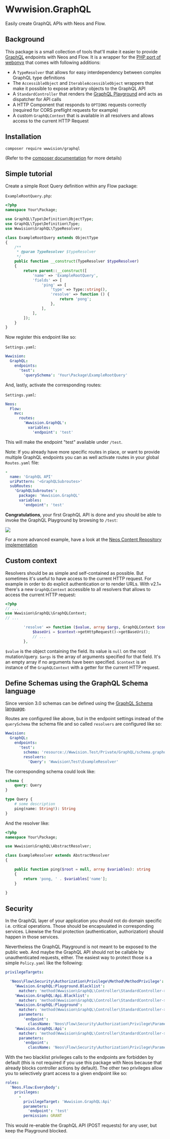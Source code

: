 # Wwwision.GraphQL

Easily create GraphQL APIs with Neos and Flow.

## Background

This package is a small collection of tools that'll make it easier to provide [GraphQL](http://graphql.org/) endpoints
with Neos and Flow.
It is a wrapper for the [PHP port of webonyx](https://github.com/webonyx/graphql-php) that comes with following additions:

* A `TypeResolver` that allows for easy interdependency between complex GraphQL type definitions
* The `AccessibleObject` and `IterableAccessibleObject` wrappers that make it possible to expose arbitrary objects to
  the GraphQL API
* A `StandardController` that renders the [GraphQL Playground](https://github.com/prismagraphql/graphql-playground) and acts as dispatcher
  for API calls
* A HTTP Component that responds to `OPTIONS` requests correctly (required for CORS preflight requests for example)
* A custom `GraphQLContext` that is available in all resolvers and allows access to the current HTTP Request

## Installation

```
composer require wwwision/graphql
```

(Refer to the [composer documentation](https://getcomposer.org/doc/) for more details)

## Simple tutorial

Create a simple Root Query definition within any Flow package:

`ExampleRootQuery.php`:

```php
<?php
namespace Your\Package;

use GraphQL\Type\Definition\ObjectType;
use GraphQL\Type\Definition\Type;
use Wwwision\GraphQL\TypeResolver;

class ExampleRootQuery extends ObjectType
{
    /**
     * @param TypeResolver $typeResolver
     */
    public function __construct(TypeResolver $typeResolver)
    {
        return parent::__construct([
            'name' => 'ExampleRootQuery',
            'fields' => [
                'ping' => [
                    'type' => Type::string(),
                    'resolve' => function () {
                        return 'pong';
                    },
                ],
            ],
        ]);
    }
}
```

Now register this endpoint like so:

`Settings.yaml`:

```yaml
Wwwision:
  GraphQL:
    endpoints:
      'test':
        'querySchema': 'Your\Package\ExampleRootQuery'
```

And, lastly, activate the corresponding routes:

`Settings.yaml`:

```yaml
Neos:
  Flow:
    mvc:
      routes:
        'Wwwision.GraphQL':
          variables:
            'endpoint': 'test'
```

This will make the endpoint "test" available under `/test`.

Note: If you already have more specific routes in place, or want to provide multiple GraphQL endpoints you can as well
activate routes in your global `Routes.yaml` file:

```yaml
-
  name: 'GraphQL API'
  uriPattern: '<GraphQLSubroutes>'
  subRoutes:
    'GraphQLSubroutes':
      package: 'Wwwision.GraphQL'
      variables:
        'endpoint': 'test'
```

**Congratulations**, your first GraphQL API is done and you should be able to invoke the GraphQL Playground by browsing to `/test`:

![](playground.png)

For a more advanced example, have a look at the [Neos Content Repository implementation](https://github.com/bwaidelich/Wwwision.Neos.GraphQL)

## Custom context

Resolvers should be as simple and self-contained as possible. But sometimes it's useful to have access to the current
HTTP request. For example in order to do explicit authentication or to render URLs.
With v2.1+ there's a new `GraphQLContext` accessible to all resolvers that allows to access the current HTTP request:

```php
<?php
// ...
use Wwwision\GraphQL\GraphQLContext;
// ...

        'resolve' => function ($value, array $args, GraphQLContext $context) {
            $baseUri = $context->getHttpRequest()->getBaseUri();
            // ...
        },
```

`$value` is the object containing the field. Its value is `null` on the root mutation/query.
`$args` is the array of arguments specified for that field. It's an empty array if no arguments have been specified.
`$context` is an instance of the `GraphQLContext` with a getter for the current HTTP request.

## Define Schemas using the GraphQL Schema language

Since version 3.0 schemas can be defined using the [GraphQL Schema language](https://graphql.org/learn/schema/).

Routes are configured like above, but in the endpoint settings instead of the `querySchema` the schema file and so called
`resolvers` are configured like so:

```yaml
Wwwision:
  GraphQL:
    endpoints:
      'test':
        schema: 'resource://Wwwision.Test/Private/GraphQL/schema.graphql'
        resolvers:
          'Query': 'Wwwision\Test\ExampleResolver'
```

The corresponding schema could look like:

```graphql
schema {
    query: Query
}

type Query {
    # some description
    ping(name: String!): String
}
```

And the resolver like:

```php
<?php
namespace Your\Package;

use Wwwision\GraphQL\AbstractResolver;

class ExampleResolver extends AbstractResolver
{

    public function ping($root = null, array $variables): string
    {
        return 'pong, ' . $variables['name'];
    }

}
```

## Security

In the GraphQL layer of your application you should not do domain specific i.e. critical operations.
Those should be encapsulated in corresponding services. Likewise the final protection (authentication, authorization)
should happen in those services.

Nevertheless the GraphQL Playground is not meant to be exposed to the public web. And maybe the 
GraphQL API should not be callable by unauthenticated requests, either.
The easiest way to protect those is a simple `Policy.yaml` like the following:

```yaml
privilegeTargets:

  'Neos\Flow\Security\Authorization\Privilege\Method\MethodPrivilege':
    'Wwwision.GraphQL:Playground.Blacklist':
      matcher: 'method(Wwwision\GraphQL\Controller\StandardController->indexAction())'
    'Wwwision.GraphQL:Api.Blacklist':
      matcher: 'method(Wwwision\GraphQL\Controller\StandardController->queryAction())'
    'Wwwision.GraphQL:Playground':
      matcher: 'method(Wwwision\GraphQL\Controller\StandardController->indexAction(endpoint == "{parameters.endpoint}"))'
      parameters:
        'endpoint':
          className: 'Neos\Flow\Security\Authorization\Privilege\Parameter\StringPrivilegeParameter'
    'Wwwision.GraphQL:Api':
      matcher: 'method(Wwwision\GraphQL\Controller\StandardController->queryAction(endpoint == "{parameters.endpoint}"))'
      parameters:
        'endpoint':
          className: 'Neos\Flow\Security\Authorization\Privilege\Parameter\StringPrivilegeParameter'
```

With the two blacklist privileges calls to the endpoints are forbidden by default (this is not required
if you use this package with Neos because that already blocks controller actions by default).
The other two privileges allow you to selectively grant access to a given endpoint like so:


```yaml
roles:
  'Neos.Flow:Everybody':
    privileges:
      -
        privilegeTarget: 'Wwwision.GraphQL:Api'
        parameters:
          'endpoint': 'test'
        permission: GRANT
```

This would re-enable the GraphQL API (POST requests) for any user, but keep the Playground blocked.
